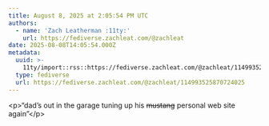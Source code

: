 ```yaml
---
title: August 8, 2025 at 2:05:54 PM UTC
authors:
  - name: 'Zach Leatherman :11ty:'
    url: https://fediverse.zachleat.com/@zachleat
date: 2025-08-08T14:05:54.000Z
metadata:
  uuid: >-
    11ty/import::rss::https://fediverse.zachleat.com/@zachleat/114993525870724025
  type: fediverse
  url: https://fediverse.zachleat.com/@zachleat/114993525870724025
---
```

\<p>“dad’s out in the garage tuning up his ~~mustang~~ personal web site again”\</p>